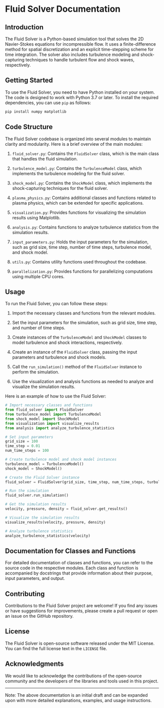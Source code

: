# Fluid Solver Documentation

## Introduction

The Fluid Solver is a Python-based simulation tool that solves the 2D Navier-Stokes equations for incompressible flow. It uses a finite-difference method for spatial discretization and an explicit time-stepping scheme for time integration. The solver also includes turbulence modeling and shock-capturing techniques to handle turbulent flow and shock waves, respectively.

## Getting Started

To use the Fluid Solver, you need to have Python installed on your system. The code is designed to work with Python 3.7 or later. To install the required dependencies, you can use `pip` as follows:

```bash
pip install numpy matplotlib
```

## Code Structure

The Fluid Solver codebase is organized into several modules to maintain clarity and modularity. Here is a brief overview of the main modules:

1. `fluid_solver.py`: Contains the `FluidSolver` class, which is the main class that handles the fluid simulation.

2. `turbulence_model.py`: Contains the `TurbulenceModel` class, which implements the turbulence modeling for the fluid solver.

3. `shock_model.py`: Contains the `ShockModel` class, which implements the shock-capturing techniques for the fluid solver.

4. `plasma_physics.py`: Contains additional classes and functions related to plasma physics, which can be extended for specific applications.

5. `visualization.py`: Provides functions for visualizing the simulation results using Matplotlib.

6. `analysis.py`: Contains functions to analyze turbulence statistics from the simulation results.

7. `input_parameters.py`: Holds the input parameters for the simulation, such as grid size, time step, number of time steps, turbulence model, and shock model.

8. `utils.py`: Contains utility functions used throughout the codebase.

9. `parallelization.py`: Provides functions for parallelizing computations using multiple CPU cores.

## Usage

To run the Fluid Solver, you can follow these steps:

1. Import the necessary classes and functions from the relevant modules.

2. Set the input parameters for the simulation, such as grid size, time step, and number of time steps.

3. Create instances of the `TurbulenceModel` and `ShockModel` classes to model turbulence and shock interactions, respectively.

4. Create an instance of the `FluidSolver` class, passing the input parameters and turbulence and shock models.

5. Call the `run_simulation()` method of the `FluidSolver` instance to perform the simulation.

6. Use the visualization and analysis functions as needed to analyze and visualize the simulation results.

Here is an example of how to use the Fluid Solver:

```python
# Import necessary classes and functions
from fluid_solver import FluidSolver
from turbulence_model import TurbulenceModel
from shock_model import ShockModel
from visualization import visualize_results
from analysis import analyze_turbulence_statistics

# Set input parameters
grid_size = 100
time_step = 0.01
num_time_steps = 100

# Create turbulence model and shock model instances
turbulence_model = TurbulenceModel()
shock_model = ShockModel()

# Create the Fluid Solver instance
fluid_solver = FluidSolver(grid_size, time_step, num_time_steps, turbulence_model, shock_model)

# Run the simulation
fluid_solver.run_simulation()

# Get the simulation results
velocity, pressure, density = fluid_solver.get_results()

# Visualize the simulation results
visualize_results(velocity, pressure, density)

# Analyze turbulence statistics
analyze_turbulence_statistics(velocity)
```

## Documentation for Classes and Functions

For detailed documentation of classes and functions, you can refer to the source code in the respective modules. Each class and function is accompanied by docstrings that provide information about their purpose, input parameters, and output.

## Contributing

Contributions to the Fluid Solver project are welcome! If you find any issues or have suggestions for improvements, please create a pull request or open an issue on the GitHub repository.

## License

The Fluid Solver is open-source software released under the MIT License. You can find the full license text in the `LICENSE` file.

## Acknowledgments

We would like to acknowledge the contributions of the open-source community and the developers of the libraries and tools used in this project.

---

Note: The above documentation is an initial draft and can be expanded upon with more detailed explanations, examples, and usage instructions.
